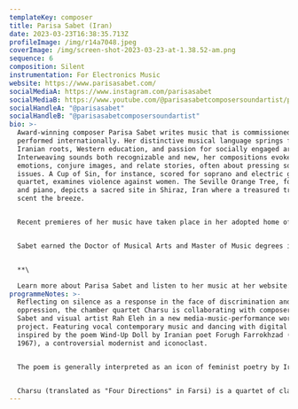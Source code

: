 ```yaml
---
templateKey: composer
title: Parisa Sabet (Iran)
date: 2023-03-23T16:38:35.713Z
profileImage: /img/r14a7048.jpeg
coverImage: /img/screen-shot-2023-03-23-at-1.38.52-am.png
sequence: 6
composition: Silent
instrumentation: For Electronics Music
website: https://www.parisasabet.com/
socialMediaA: https://www.instagram.com/parisasabet
socialMediaB: https://www.youtube.com/@parisasabetcomposersoundartist/playlists
socialHandleA: "@parisasabet"
socialHandleB: "@parisasabetcomposersoundartist"
bio: >-
  Award-winning composer Parisa Sabet writes music that is commissioned and
  performed internationally. Her distinctive musical language springs from her
  Iranian roots, Western education, and passion for socially engaged arts.
  Interweaving sounds both recognizable and new, her compositions evoke
  emotions, conjure images, and relate stories, often about pressing social
  issues. A Cup of Sin, for instance, scored for soprano and electric guitar
  quartet, examines violence against women. The Seville Orange Tree, for flute
  and piano, depicts a sacred site in Shiraz, Iran where a treasured tree would
  scent the breeze.


  Recent premieres of her music have taken place in her adopted home of Toronto as well as in Seattle, Sydney and Chicago. Among her recognition in 2020, Sabet was recipient of the Kathleen McMorrow Music Award and was selected by the Mécénat Musica Prix 3 Femmes to compose an opera in collaboration with librettist, Nika Khanjani; productions are planned for 2021 in Canada. In 2015, she was awarded the Ann H. Atkinson prize for her poignant piece, Visiting Grandpa. Her song cycle, Dance in Your Blood, with text by 13th-century Persian poet Rumi, won the 2014 Violet Archer Composer’s Prize and is published by Plangere Editions.


  Sabet earned the Doctor of Musical Arts and Master of Music degrees in composition from the University of Toronto, where her honors included the Mirkopoulos and Miller/Khoshkish fellowships and the Tecumesh Sherman Rogers Graduating Award given to a musician on the cusp of making important contributions to the field. She completed her Bachelor of Music degree with honors at Roosevelt University in Chicago. Among her teachers are Christos Hatzis, Keith Tedman, Kyong Mee Choi, Ka Nin Chan, and Stacy Garrop. Her adventure with music began at age 9 with piano lessons in Shiraz.


  **\

  Learn more about Parisa Sabet and listen to her music at her website: [ParisaSabet.com](https://can01.safelinks.protection.outlook.com/?url=http%3A%2F%2Fwww.parisasabet.com%2F&data=05%7C01%7Ctszlong.yu%40mail.utoronto.ca%7C829c4803856146bb509e08db1ad4f750%7C78aac2262f034b4d9037b46d56c55210%7C0%7C0%7C638133274891749982%7CUnknown%7CTWFpbGZsb3d8eyJWIjoiMC4wLjAwMDAiLCJQIjoiV2luMzIiLCJBTiI6Ik1haWwiLCJXVCI6Mn0%3D%7C3000%7C%7C%7C&sdata=nezszoTJvIyIu3XL0igfHfLEDwGsVu99IhPU3z2jcqo%3D&reserved=0)**
programmeNotes: >-
  Reflecting on silence as a response in the face of discrimination and
  oppression, the chamber quartet Charsu is collaborating with composer Parisa
  Sabet and visual artist Rah Eleh in a new media-music-performance workshop
  project. Featuring vocal contemporary music and dancing with digital imagery
  inspired by the poem Wind-Up Doll by Iranian poet Forugh Farrokhzad (1934 –
  1967), a controversial modernist and iconoclast.


  The poem is generally interpreted as an icon of feminist poetry by Iranians. Now, more than ever, we need to stand in solidarity with the women and people of Iran who want a fair and just future with freedom of choice. We must not remain silent in the face of oppression and challenge the status quo.


  Charsu (translated as "Four Directions" in Farsi) is a quartet of classical contemporary that has a focus on the developments of new works, and the support of existing works by living composers, especially Iranian composers composing in diaspora.
---
```

